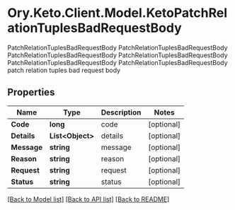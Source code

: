 # Ory.Keto.Client.Model.KetoPatchRelationTuplesBadRequestBody
PatchRelationTuplesBadRequestBody PatchRelationTuplesBadRequestBody PatchRelationTuplesBadRequestBody PatchRelationTuplesBadRequestBody PatchRelationTuplesBadRequestBody PatchRelationTuplesBadRequestBody patch relation tuples bad request body

## Properties

Name | Type | Description | Notes
------------ | ------------- | ------------- | -------------
**Code** | **long** | code | [optional] 
**Details** | **List&lt;Object&gt;** | details | [optional] 
**Message** | **string** | message | [optional] 
**Reason** | **string** | reason | [optional] 
**Request** | **string** | request | [optional] 
**Status** | **string** | status | [optional] 

[[Back to Model list]](../README.md#documentation-for-models) [[Back to API list]](../README.md#documentation-for-api-endpoints) [[Back to README]](../README.md)

